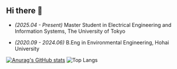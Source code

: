 ## Hi there 👋

<!--
**guojiaxuan2001/guojiaxuan2001** is a ✨ _special_ ✨ repository because its `README.md` (this file) appears on your GitHub profile.

Here are some ideas to get you started:

- 🔭 I’m currently working on ...
- 🌱 I’m currently learning ...
- 👯 I’m looking to collaborate on ...
- 🤔 I’m looking for help with ...
- 💬 Ask me about ...
- 📫 How to reach me: ...
- 😄 Pronouns: ...
- ⚡ Fun fact: ...
-->
+ *(2025.04 - Present)* Master Student in Electrical Engineering and Information Systems, The University of Tokyo

+ *(2020.09 - 2024.06)* B.Eng in Environmental Engineering, Hohai University



[![Anurag's GitHub stats](https://github-readme-stats.vercel.app/api?username=guojiaxuan2001)](https://github.com/anuraghazra/github-readme-stats)
![Top Langs](https://github-readme-stats.vercel.app/api/top-langs/?username=guojiaxuan2001&layout=compact)
